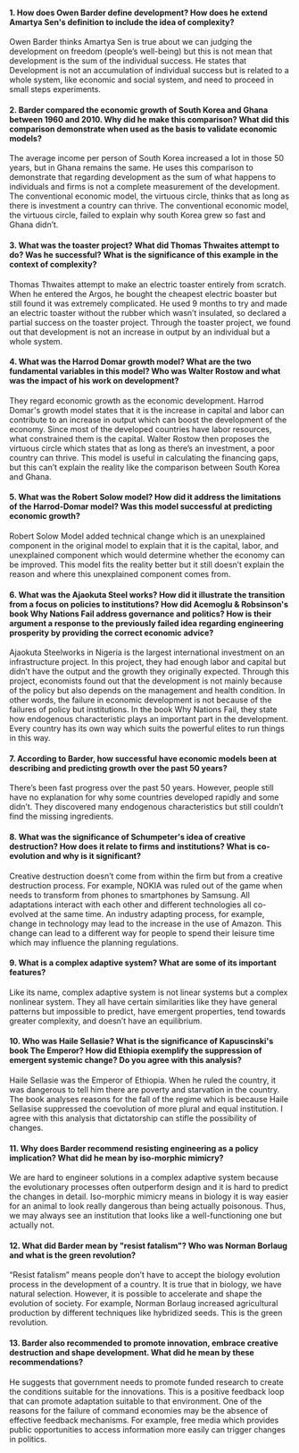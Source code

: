 
#### 1.  How does Owen Barder define development? How does he extend Amartya Sen's definition to include the idea of complexity?

Owen Barder thinks Amartya Sen is true about we can judging the development on freedom (people’s well-being) but this is not mean that development is the sum of the individual success. He states that Development is not an accumulation of individual success but is related to a whole system, like economic and social system, and need to proceed in small steps experiments. 

#### 2.  Barder compared the economic growth of South Korea and Ghana between 1960 and 2010.  Why did he make this comparison?  What did this comparison demonstrate when used as the basis to validate economic models?

The average income per person of South Korea increased a lot in those 50 years, but in Ghana remains the same. He uses this comparison to demonstrate that regarding development as the sum of what happens to individuals and firms is not a complete measurement of the development. The conventional economic model, the virtuous circle, thinks that as long as there is investment a country can thrive. The conventional economic model, the virtuous circle, failed to explain why south Korea grew so fast and Ghana didn’t. 

#### 3.  What was the toaster project? What did Thomas Thwaites attempt to do? Was he successful? What is the significance of this example in the context of complexity?

Thomas Thwaites attempt to make an electric toaster entirely from scratch. When he entered the Argos, he bought the cheapest electric boaster but still found it was extremely complicated.  He used 9 months to try and made an electric toaster without the rubber which wasn’t insulated, so declared a partial success on the toaster project. Through the toaster project, we found out that development is not an increase in output by an individual but a whole system. 

#### 4.  What was the Harrod Domar growth model? What are the two fundamental variables in this model? Who was Walter Rostow and what was the impact of his work on development?

They regard economic growth as the economic development. Harrod Domar's growth model states that it is the increase in capital and labor can contribute to an increase in output which can boost the development of the economy. Since most of the developed countries have labor resources, what constrained them is the capital. Walter Rostow then proposes the virtuous circle which states that as long as there’s an investment, a poor country can thrive. This model is useful in calculating the financing gaps, but this can’t explain the reality like the comparison between South Korea and Ghana. 

#### 5.  What was the Robert Solow model?  How did it address the limitations of the Harrod-Domar model? Was this model successful at predicting economic growth?

Robert Solow Model added technical change which is an unexplained component in the original model to explain that it is the capital, labor, and unexplained component which would determine whether the economy can be improved. This model fits the reality better but it still doesn’t explain the reason and where this unexplained component comes from. 

#### 6. What was the Ajaokuta Steel works? How did it illustrate the transition from a focus on policies to institutions?  How did Acemoglu & Robsinson's book Why Nations Fail address governance and politics?  How is their argument a response to the previously failed idea regarding engineering prosperity by providing the correct economic advice? 

Ajaokuta Steelworks in Nigeria is the largest international investment on an infrastructure project. In this project, they had enough labor and capital but didn’t have the output and the growth they originally expected. Through this project, economists found out that the development is not mainly because of the policy but also depends on the management and health condition. In other words, the failure in economic development is not because of the failures of policy but institutions. In the book Why Nations Fail, they state how endogenous characteristic plays an important part in the development. Every country has its own way which suits the powerful elites to run things in this way. 

#### 7.  According to Barder, how successful have economic models been at describing and predicting growth over the past 50 years?

There’s been fast progress over the past 50 years. However, people still have no explanation for why some countries developed rapidly and some didn’t. They discovered many endogenous characteristics but still couldn’t find the missing ingredients.  

#### 8.  What was the significance of Schumpeter's idea of creative destruction? How does it relate to firms and institutions? What is co-evolution and why is it significant?

Creative destruction doesn’t come from within the firm but from a creative destruction process. For example, NOKIA was ruled out of the game when needs to transform from phones to smartphones by Samsung. All adaptations interact with each other and different technologies all co-evolved at the same time. An industry adapting process, for example, change in technology may lead to the increase in the use of Amazon. This change can lead to a different way for people to spend their leisure time which may influence the planning regulations. 

#### 9. What is a complex adaptive system? What are some of its important features?

Like its name, complex adaptive system is not linear systems but a complex nonlinear system. They all have certain similarities like they have general patterns but impossible to predict, have emergent properties, tend towards greater complexity, and doesn’t have an equilibrium. 

#### 10.  Who was Haile Sellasie? What is the significance of Kapuscinski's book The Emperor? How did Ethiopia exemplify the suppression of emergent systemic change? Do you agree with this analysis?

Haile Sellasie was the Emperor of Ethiopia. When he ruled the country, it was dangerous to tell him there are poverty and starvation in the country. The book analyses reasons for the fall of the regime which is because Haile Sellasise suppressed the coevolution of more plural and equal institution. I agree with this analysis that dictatorship can stifle the possibility of changes.

#### 11.  Why does Barder recommend resisting engineering as a policy implication?  What did he mean by iso-morphic mimicry?

We are hard to engineer solutions in a complex adaptive system because the evolutionary processes often outperform design and it is hard to predict the changes in detail. Iso-morphic mimicry means in biology it is way easier for an animal to look really dangerous than being actually poisonous. Thus, we may always see an institution that looks like a well-functioning one but actually not. 
 
#### 12.  What did Barder mean by "resist fatalism"? Who was Norman Borlaug and what is the green revolution?

“Resist fatalism” means people don’t have to accept the biology evolution process in the development of a country. It is true that in biology, we have natural selection. However, it is possible to accelerate and shape the evolution of society. For example, Norman Borlaug increased agricultural production by different techniques like hybridized seeds. This is the green revolution.  

#### 13.  Barder also recommended to promote innovation, embrace creative destruction and shape development. What did he mean by these recommendations?

He suggests that government needs to promote funded research to create the conditions suitable for the innovations. This is a positive feedback loop that can promote adaptation suitable to that environment. One of the reasons for the failure of command economies may be the absence of effective feedback mechanisms. For example, free media which provides public opportunities to access information more easily can trigger changes in politics. 

